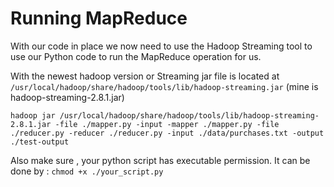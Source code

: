# Running MapReduce

With our code in place we now need to use the Hadoop Streaming tool to use our Python code to run the MapReduce operation for us.

With the newest hadoop version or Streaming jar file is located at `/usr/local/hadoop/share/hadoop/tools/lib/hadoop-streaming.jar` (mine is hadoop-streaming-2.8.1.jar)

```
hadoop jar /usr/local/hadoop/share/hadoop/tools/lib/hadoop-streaming-2.8.1.jar -file ./mapper.py -input -mapper ./mapper.py -file ./reducer.py -reducer ./reducer.py -input ./data/purchases.txt -output ./test-output
```


Also make sure , your python script has executable permission. It can be done by :
`chmod +x ./your_script.py`